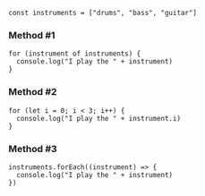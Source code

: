 ```
const instruments = ["drums", "bass", "guitar"]
```

### Method #1
```
for (instrument of instruments) {
  console.log("I play the " + instrument)
}
```


### Method #2
```
for (let i = 0; i < 3; i++) {
  console.log("I play the " + instrument.i)
}
```


### Method #3
```
instruments.forEach((instrument) => {
  console.log("I play the " + instrument)
})
```
